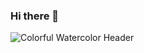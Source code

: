 ### Hi there 👋
![Colorful Watercolor Header](https://github.com/kamieliz/kamieliz/assets/4666871/b73ec687-eaa7-4c13-9c12-fa3dc4a8da00)

<!--
**kamieliz/kamieliz** is a ✨ _special_ ✨ repository because its `README.md` (this file) appears on your GitHub profile.

Here are some ideas to get you started:

- 🔭 I’m currently working on ...
- 🌱 I’m currently learning ...
- 👯 I’m looking to collaborate on ...
- 🤔 I’m looking for help with ...
- 💬 Ask me about ...
- 📫 How to reach me: ...
- 😄 Pronouns: ...
- ⚡ Fun fact: ...
-->
